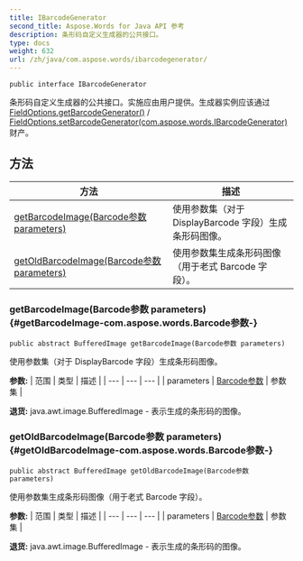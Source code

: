 ```yaml
---
title: IBarcodeGenerator
second_title: Aspose.Words for Java API 参考
description: 条形码自定义生成器的公共接口。
type: docs
weight: 632
url: /zh/java/com.aspose.words/ibarcodegenerator/
---
```

```
public interface IBarcodeGenerator
```

条形码自定义生成器的公共接口。实施应由用户提供。生成器实例应该通过[FieldOptions.getBarcodeGenerator()](../../com.aspose.words/fieldoptions\#getBarcodeGenerator--) / [FieldOptions.setBarcodeGenerator(com.aspose.words.IBarcodeGenerator)](../../com.aspose.words/fieldoptions\#setBarcodeGenerator-com.aspose.words.IBarcodeGenerator-)财产。
## 方法

| 方法 | 描述 |
| --- | --- |
| [getBarcodeImage(Barcode参数 parameters)](#getBarcodeImage-com.aspose.words.Barcode参数-) | 使用参数集（对于 DisplayBarcode 字段）生成条形码图像。 |
| [getOldBarcodeImage(Barcode参数 parameters)](#getOldBarcodeImage-com.aspose.words.Barcode参数-) | 使用参数集生成条形码图像（用于老式 Barcode 字段）。 |
### getBarcodeImage(Barcode参数 parameters) {#getBarcodeImage-com.aspose.words.Barcode参数-}
```
public abstract BufferedImage getBarcodeImage(Barcode参数 parameters)
```


使用参数集（对于 DisplayBarcode 字段）生成条形码图像。

**参数:**
| 范围 | 类型 | 描述 |
| --- | --- | --- |
| parameters | [Barcode参数](../../com.aspose.words/barcodeparameters) | 参数集 |

**退货:**
java.awt.image.BufferedImage - 表示生成的条形码的图像。
### getOldBarcodeImage(Barcode参数 parameters) {#getOldBarcodeImage-com.aspose.words.Barcode参数-}
```
public abstract BufferedImage getOldBarcodeImage(Barcode参数 parameters)
```


使用参数集生成条形码图像（用于老式 Barcode 字段）。

**参数:**
| 范围 | 类型 | 描述 |
| --- | --- | --- |
| parameters | [Barcode参数](../../com.aspose.words/barcodeparameters) | 参数集 |

**退货:**
java.awt.image.BufferedImage - 表示生成的条形码的图像。